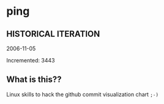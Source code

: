 # ping

## HISTORICAL ITERATION
2006-11-05

Incremented: 3443

## What is this?? 
Linux skills to hack the github commit visualization chart `;-)`
